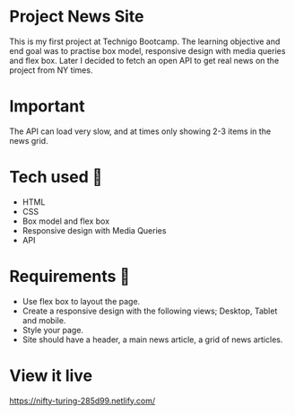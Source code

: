 # Project News Site
This is my first project at Technigo Bootcamp. The learning objective and end goal was to practise box model, responsive design with media queries and flex box. Later I decided to fetch an open API to get real news on the project from NY times.

# Important
The API can load very slow, and at times only showing 2-3 items in the news grid.

# Tech used 🧠
- HTML
- CSS
- Box model and flex box
- Responsive design with Media Queries
- API 

# Requirements 🧪
- Use flex box to layout the page.
- Create a responsive design with the following views; Desktop, Tablet and mobile.
- Style your page.
- Site should have a header, a main news article, a grid of news articles.

# View it live
https://nifty-turing-285d99.netlify.com/
